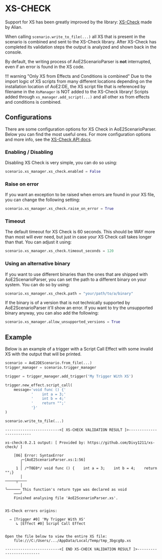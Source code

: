# XS-CHECK

Support for XS has been greatly improved by the library: [XS-Check](https://github.com/Divy1211/xs-check) made by Alian.

When calling `scenario.write_to_file(...)` all XS that is present in the scenario is combined and sent to the XS-Check 
library. After XS-Check has completed its validation steps the output is analyzed and shown back in the console.

By default, the writing process of AoE2ScenarioParser is **not** interrupted, even if an error is found in the XS code.


!!! warning "Only XS from Effects and Conditions is combined"
    Due to the import logic of XS scripts from many different locations depending on the installation
    location of AoE2:DE, the XS script file that is referenced by filename in the `XsManager` is NOT
    added to the XS-Check library! Scripts added through `xs_manager.add_script(...)` and all other 
    xs from effects and conditions is combined.

## Configurations

There are some configuration options for XS Check in AoE2ScenarioParser. Below you can find the most useful ones.
For more configuration options and more info, see the [XS-Check API docs](../api_docs/xs/xs_check.md).

### Enabling / Disabling

Disabling XS Check is very simple, you can do so using: 

```py
scenario.xs_manager.xs_check.enabled = False
```

### Raise on error

If you want an exception to be raised when errors are found in your XS file, you can change the following setting:

```py
scenario.xs_manager.xs_check.raise_on_error = True
```

### Timeout

The default timeout for XS Check is 60 seconds. This should be WAY more than most will ever need, but just in case
your XS Check call takes longer than that. You can adjust it using:

```py
scenario.xs_manager.xs_check.timeout_seconds = 120
```

### Using an alternative binary

If you want to use different binaries than the ones that are shipped with AoE2ScenarioParser, you can set the path
to a different binary on your system. You can do so by using:

```py
scenario.xs_manager.xs_check.path = "your/path/to/a/binary"
```

If the binary is of a version that is not technically supported by AoE2ScenarioParser it'll show an error. If you
want to try the unsupported binary anyway, you can also add the following:

```py
scenario.xs_manager.allow_unsupported_versions = True
```

## Example

Below is an example of a trigger with a Script Call Effect with some invalid XS with the output that will be printed.

```py
scenario = AoE2DEScenario.from_file(...)
trigger_manager = scenario.trigger_manager

trigger = trigger_manager.add_trigger('My Trigger With XS')

trigger.new_effect.script_call(
    message='void func () {'
            '    int a = 3;'
            '    int b = 4;'
            '    return "";'
            '}'
)

scenario.write_to_file(...)
```

```
-------------------------<[ XS-CHECK VALIDATION RESULT ]>-------------------------

xs-check:0.2.1 output: [ Provided by: https://github.com/Divy1211/xs-check/ ]

	[06] Error: SyntaxError
	   ╭─[AoE2ScenarioParser.xs:1:56]
	   │
	 1 │ /*T0E0*/ void func () {    int a = 3;    int b = 4;    return "";}
	   │                                                        ─────┬────  
	   │                                                             ╰────── This function's return type was declared as void
	───╯
	Finished analysing file 'AoE2ScenarioParser.xs'.


XS-Check errors origins:

  ⇒ [Trigger #0] 'My Trigger With XS'
     ↳ [Effect #0] Script Call Effect


Open the file below to view the entire XS file:
	file:///C:/Users/.../AppData/Local/Temp/tmp_3bgcg8p.xs

-------------------------<[ END XS-CHECK VALIDATION RESULT ]>-------------------------
```